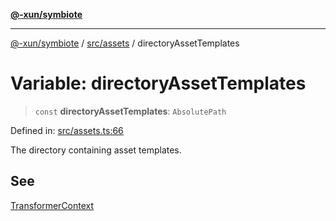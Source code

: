 [**@-xun/symbiote**](../../../README.md)

***

[@-xun/symbiote](../../../README.md) / [src/assets](../README.md) / directoryAssetTemplates

# Variable: directoryAssetTemplates

> `const` **directoryAssetTemplates**: `AbsolutePath`

Defined in: [src/assets.ts:66](https://github.com/Xunnamius/symbiote/blob/1214379b104dd598631a5db52a98adbb1a28dfdf/src/assets.ts#L66)

The directory containing asset templates.

## See

[TransformerContext](../type-aliases/TransformerContext.md)
